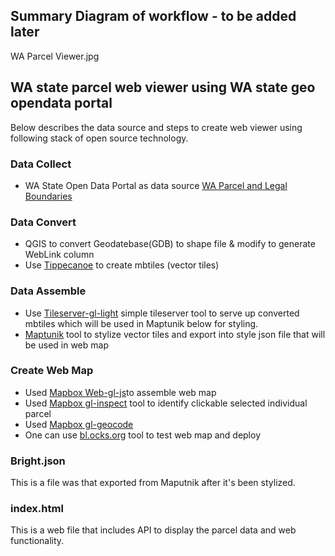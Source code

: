 ## Summary Diagram of workflow - to be added later
WA Parcel Viewer.jpg

## WA state parcel web viewer using WA state geo opendata portal
Below describes the data source and steps to create web viewer using following stack of open source technology.
  ### Data Collect
  - WA State Open Data Portal as data source [WA Parcel and Legal Boundaries](http://geo.wa.gov/datasets/wadnr::wa-parcel-and-legal-boundaries)
### Data Convert 
- QGIS to convert Geodatebase(GDB) to shape file & modify to generate WebLink column
- Use [Tippecanoe](https://github.com/mapbox/tippecanoe) to create mbtiles (vector tiles)

### Data Assemble
- Use [Tileserver-gl-light](https://www.npmjs.com/package/tileserver-gl-light) simple tileserver tool to serve up converted mbtiles which will be used in Maptunik below for styling.
- [Maptunik](https://maputnik.github.io/) tool to stylize vector tiles and export into style json file that will be used in web map

### Create Web Map
- Used [Mapbox Web-gl-js](https://docs.mapbox.com/mapbox-gl-js/api/)to assemble web map
- Used [Mapbox gl-inspect](https://www.npmjs.com/package/mapbox-gl-inspect) tool to identify clickable selected individual parcel
- Used [Mapbox gl-geocode](https://docs.mapbox.com/mapbox-gl-js/example/mapbox-gl-geocoder/)  
- One can use [bl.ocks.org](https://bl.ocks.org/-/about) tool to test web map and deploy 

### Bright.json 
This is a file was that exported from Maputnik after it's been stylized.

### index.html 
This is a web file that includes API to display the parcel data and web functionality. 